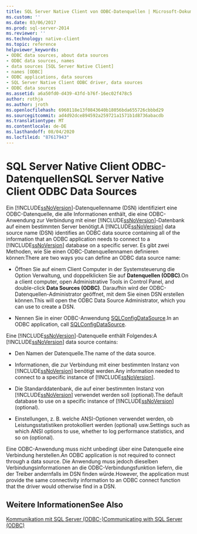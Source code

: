 ```yaml
---
title: SQL Server Native Client von ODBC-Datenquellen | Microsoft-Dokumentation
ms.custom: ''
ms.date: 03/06/2017
ms.prod: sql-server-2014
ms.reviewer: ''
ms.technology: native-client
ms.topic: reference
helpviewer_keywords:
- ODBC data sources, about data sources
- ODBC data sources, names
- data sources [SQL Server Native Client]
- names [ODBC]
- ODBC applications, data sources
- SQL Server Native Client ODBC driver, data sources
- ODBC data sources
ms.assetid: a6a50fd0-d439-43fd-b76f-16ec02f478c5
author: rothja
ms.author: jroth
ms.openlocfilehash: 6960118e13f0843640b18056bda655726cbbbd29
ms.sourcegitcommit: ad4d92dce894592a259721a1571b1d8736abacdb
ms.translationtype: MT
ms.contentlocale: de-DE
ms.lasthandoff: 08/04/2020
ms.locfileid: "87617943"
---
```

# <a name="sql-server-native-client-odbc-data-sources"></a><span data-ttu-id="2defd-102">SQL Server Native Client ODBC-Datenquellen</span><span class="sxs-lookup"><span data-stu-id="2defd-102">SQL Server Native Client ODBC Data Sources</span></span>
  <span data-ttu-id="2defd-103">Ein [!INCLUDE[ssNoVersion](../../includes/ssnoversion-md.md)]-Datenquellenname (DSN) identifiziert eine ODBC-Datenquelle, die alle Informationen enthält, die eine ODBC-Anwendung zur Verbindung mit einer [!INCLUDE[ssNoVersion](../../includes/ssnoversion-md.md)]-Datenbank auf einem bestimmten Server benötigt.</span><span class="sxs-lookup"><span data-stu-id="2defd-103">A [!INCLUDE[ssNoVersion](../../includes/ssnoversion-md.md)] data source name (DSN) identifies an ODBC data source containing all of the information that an ODBC application needs to connect to a [!INCLUDE[ssNoVersion](../../includes/ssnoversion-md.md)] database on a specific server.</span></span> <span data-ttu-id="2defd-104">Es gibt zwei Methoden, wie Sie einen ODBC-Datenquellennamen definieren können:</span><span class="sxs-lookup"><span data-stu-id="2defd-104">There are two ways you can define an ODBC data source name:</span></span>  
  
-   <span data-ttu-id="2defd-105">Öffnen Sie auf einem Client Computer in der Systemsteuerung die Option Verwaltung, und doppelklicken Sie auf **Datenquellen (ODBC)**.</span><span class="sxs-lookup"><span data-stu-id="2defd-105">On a client computer, open Administrative Tools in Control Panel, and double-click **Data Sources (ODBC)**.</span></span> <span data-ttu-id="2defd-106">Daraufhin wird der ODBC-Datenquellen-Administrator geöffnet, mit dem Sie einen DSN erstellen können.</span><span class="sxs-lookup"><span data-stu-id="2defd-106">This will open the ODBC Data Source Administrator, which you can use to create a DSN.</span></span>  
  
-   <span data-ttu-id="2defd-107">Nennen Sie in einer ODBC-Anwendung [SQLConfigDataSource](../native-client-odbc-api/sqlconfigdatasource.md).</span><span class="sxs-lookup"><span data-stu-id="2defd-107">In an ODBC application, call [SQLConfigDataSource](../native-client-odbc-api/sqlconfigdatasource.md).</span></span>  
  
 <span data-ttu-id="2defd-108">Eine [!INCLUDE[ssNoVersion](../../includes/ssnoversion-md.md)]-Datenquelle enthält Folgendes:</span><span class="sxs-lookup"><span data-stu-id="2defd-108">A [!INCLUDE[ssNoVersion](../../includes/ssnoversion-md.md)] data source contains:</span></span>  
  
-   <span data-ttu-id="2defd-109">Den Namen der Datenquelle.</span><span class="sxs-lookup"><span data-stu-id="2defd-109">The name of the data source.</span></span>  
  
-   <span data-ttu-id="2defd-110">Informationen, die zur Verbindung mit einer bestimmten Instanz von [!INCLUDE[ssNoVersion](../../includes/ssnoversion-md.md)] benötigt werden.</span><span class="sxs-lookup"><span data-stu-id="2defd-110">Any information needed to connect to a specific instance of [!INCLUDE[ssNoVersion](../../includes/ssnoversion-md.md)].</span></span>  
  
-   <span data-ttu-id="2defd-111">Die Standarddatenbank, die auf einer bestimmten Instanz von [!INCLUDE[ssNoVersion](../../includes/ssnoversion-md.md)] verwendet werden soll (optional).</span><span class="sxs-lookup"><span data-stu-id="2defd-111">The default database to use on a specific instance of [!INCLUDE[ssNoVersion](../../includes/ssnoversion-md.md)] (optional).</span></span>  
  
-   <span data-ttu-id="2defd-112">Einstellungen, z. B. welche ANSI-Optionen verwendet werden, ob Leistungsstatistiken protokolliert werden (optional) usw.</span><span class="sxs-lookup"><span data-stu-id="2defd-112">Settings such as which ANSI options to use, whether to log performance statistics, and so on (optional).</span></span>  
  
 <span data-ttu-id="2defd-113">Eine ODBC-Anwendung muss nicht unbedingt über eine Datenquelle eine Verbindung herstellen.</span><span class="sxs-lookup"><span data-stu-id="2defd-113">An ODBC application is not required to connect through a data source.</span></span> <span data-ttu-id="2defd-114">Die Anwendung muss jedoch dieselben Verbindungsinformationen an die ODBC-Verbindungsfunktion liefern, die der Treiber andernfalls im DSN finden würde.</span><span class="sxs-lookup"><span data-stu-id="2defd-114">However, the application must provide the same connectivity information to an ODBC connect function that the driver would otherwise find in a DSN.</span></span>  
  
## <a name="see-also"></a><span data-ttu-id="2defd-115">Weitere Informationen</span><span class="sxs-lookup"><span data-stu-id="2defd-115">See Also</span></span>  
 [<span data-ttu-id="2defd-116">Kommunikation mit SQL Server &#40;ODBC-&#41;</span><span class="sxs-lookup"><span data-stu-id="2defd-116">Communicating with SQL Server &#40;ODBC&#41;</span></span>](communicating-with-sql-server-odbc.md)  
  
  
